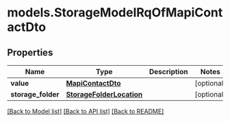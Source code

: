 # models.StorageModelRqOfMapiContactDto
## Properties
Name | Type | Description | Notes
------------ | ------------- | ------------- | -------------
**value** | [**MapiContactDto**](MapiContactDto.md) |  | [optional] 
**storage_folder** | [**StorageFolderLocation**](StorageFolderLocation.md) |  | [optional] 



[[Back to Model list]](README.md#documentation-for-models) [[Back to API list]](README.md#documentation-for-api-endpoints) [[Back to README]](README.md)


